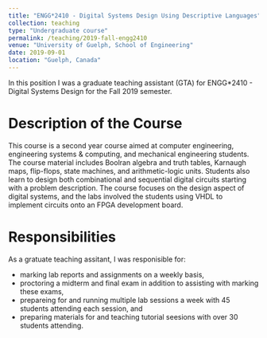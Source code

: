 ```yaml
---
title: "ENGG*2410 - Digital Systems Design Using Descriptive Languages"
collection: teaching
type: "Undergraduate course"
permalink: /teaching/2019-fall-engg2410
venue: "University of Guelph, School of Engineering"
date: 2019-09-01
location: "Guelph, Canada"
---
```


In this position I was a graduate teaching assistant (GTA) for ENGG*2410 - Digital Systems Design for the Fall 2019 semester.

Description of the Course
======
This course is a second year course aimed at computer engineering, engineering systems & computing, and mechanical engineering students. The course
material includes Boolran algebra and truth tables, Karnaugh maps, flip-flops, state machines, and arithmetic-logic units. Students also learn to 
design both combinational and sequential digital circuits starting with a problem description. The course focuses on the design aspect of digital
systems, and the labs involved the students using VHDL to implement circuits onto an FPGA development board.

Responsibilities
======
As a gratuate teaching assitant, I was responisible for:
- marking lab reports and assignments on a weekly basis,
- proctoring a midterm and final exam in addition to assisting with marking these exams,
- prepareing for and running multiple lab sessions a week with 45 students attending each session, and
- preparing materials for and teaching tutorial seesions with over 30 students attending. 

